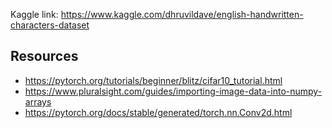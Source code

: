 Kaggle link: https://www.kaggle.com/dhruvildave/english-handwritten-characters-dataset

## Resources
- https://pytorch.org/tutorials/beginner/blitz/cifar10_tutorial.html
- https://www.pluralsight.com/guides/importing-image-data-into-numpy-arrays
- https://pytorch.org/docs/stable/generated/torch.nn.Conv2d.html
